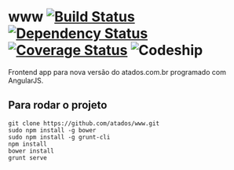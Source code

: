 www [![Build Status](https://travis-ci.org/atados/www.png)](https://travis-ci.org/atados/www) [![Dependency Status](https://gemnasium.com/atados/www.png)](https://gemnasium.com/atados/www) [![Coverage Status](https://coveralls.io/repos/atados/www/badge.png)](https://coveralls.io/r/atados/www) ![Codeship](https://www.codeship.io/projects/ee40fd70-a87c-0131-8655-063dfab0229a/status)
==============

Frontend app para nova versão do atados.com.br programado com AngularJS.

## Para rodar o projeto

	git clone https://github.com/atados/www.git
	sudo npm install -g bower 
	sudo npm install -g grunt-cli
	npm install
	bower install
	grunt serve
